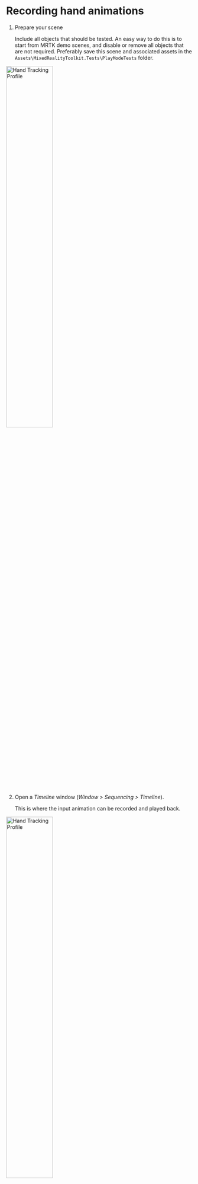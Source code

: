 # Recording hand animations

1. Prepare your scene

    Include all objects that should be tested. An easy way to do this is to start from MRTK demo scenes, and disable or remove all objects that are not required.
    Preferably save this scene and associated assets in the `Assets\MixedRealityToolkit.Tests\PlayModeTests` folder.

<a target="_blank" href="../../External/Documentation/Images/MRTK_InputTestRecording_TestScenePrep.png">
  <img src="../../External/Documentation/Images/MRTK_InputTestRecording_TestScenePrep.png" title="Hand Tracking Profile" width="50%" class="center" />
</a>

2. Open a _Timeline_ window (_Window > Sequencing > Timeline_).

    This is where the input animation can be recorded and played back.

<a target="_blank" href="../../External/Documentation/Images/MRTK_InputTestRecording_TimelineWindow.png">
  <img src="../../External/Documentation/Images/MRTK_InputTestRecording_TimelineWindow.png" title="Hand Tracking Profile" width="50%" class="center" />
</a>

3. Select a game object (e.g. the _MixedRealityToolkit_ object) and click "Create" in the Timeline window. This automatically sets up the timeline:
    * A timeline asset is created.
    * A _Playable Director_ component is added to the selected game object. This manages the playable graph to evaluate the animation at play time.
      The director is linked to the timeline asset.
    * An _Animator_ component is also added to the selected game object. This is not needed for input animation and can be safely deleted again.
    * A default _Animation Track_ is added in the timeline. This is not needed for input animation and can be safely deleted again.

4. Create an _input track_ in the timeline.

    This is a special track type that allows recording of input data into _input animation clips_.

<a target="_blank" href="../../External/Documentation/Images/MRTK_InputTestRecording_CreateInputTrack.png">
  <img src="../../External/Documentation/Images/MRTK_InputTestRecording_CreateInputTrack.png" title="Hand Tracking Profile" width="50%" class="center" />
</a>

5. Enter _play mode_ to enable input recording.

<a target="_blank" href="../../External/Documentation/Images/MRTK_InputTestRecording_EnterPlaymodeButton.png">
  <img src="../../External/Documentation/Images/MRTK_InputTestRecording_EnterPlaymodeButton.png" title="Hand Tracking Profile" width="50%" class="center" />
</a>

6. Select the _input track_ in the timeline

<a target="_blank" href="../../External/Documentation/Images/MRTK_InputTestRecording_SelectInputTrack.png">
  <img src="../../External/Documentation/Images/MRTK_InputTestRecording_SelectInputTrack.png" title="Hand Tracking Profile" width="50%" class="center" />
</a>

7. Click the _Start Recording_ button in the inspector.

    This will start recording input from camera position and hand devices, including simulated devices.

<a target="_blank" href="../../External/Documentation/Images/MRTK_InputTestRecording_StartRecordingButton.png">
  <img src="../../External/Documentation/Images/MRTK_InputTestRecording_StartRecordingButton.png" title="Hand Tracking Profile" width="50%" class="center" />
</a>

8. Perform input actions such as pushing buttons or manipulation objects.

9. Click the _Stop Recording_ button once finished.

    This creates an _Input Animation_ clip on the timeline with the recorded data.

<a target="_blank" href="../../External/Documentation/Images/MRTK_InputTestRecording_StopRecordingButton.png">
  <img src="../../External/Documentation/Images/MRTK_InputTestRecording_StopRecordingButton.png" title="Hand Tracking Profile" width="50%" class="center" />
</a>

10. Click the play button on the timeline to play back recorded input animation clips.

<a target="_blank" href="../../External/Documentation/Images/MRTK_InputTestRecording_InputPlayback.png">
  <img src="../../External/Documentation/Images/MRTK_InputTestRecording_InputPlayback.png" title="Hand Tracking Profile" width="50%" class="center" />
</a>

11. Save the project.

<iframe width="560" height="315" src="https://www.youtube.com/embed/FMFI4eJ4kKM" class="center" frameborder="0" allow="accelerometer; encrypted-media; gyroscope; picture-in-picture" allowfullscreen></iframe>

# Create a test using the recorded input animation

Create a test script in `Assets\MixedRealityToolkit.Tests\PlayModeTests`. The PlayModeTests assembly supports playmode tests, which can be stepped over multiple frames.

Make sure that the scene is included in the build settings, otherwise the PlayMode tests won't be able to load it.

<a target="_blank" href="../../External/Documentation/Images/MRTK_InputTestRecording_BuildSettingsTestScene.png">
  <img src="../../External/Documentation/Images/MRTK_InputTestRecording_BuildSettingsTestScene.png" title="Hand Tracking Profile" width="50%" class="center" />
</a>

A typical input animation test is shown below. It loads a scene by name and then runs for the full duration of the timeline.

_Note: If there are multiple timelines in the scene, make sure to pick the correct PlayableDirector instead of a simple `FindObjectOfType`_.

```csharp
public class TestFixture_01_MyInputTest
{
  [UnityTest]
  public IEnumerator Test01_MyInputTest()
  {
    var loadOp = TestUtilities.LoadTestSceneAsync("MyTestScene");
    while (loadOp.MoveNext())
    {
      yield return new WaitForFixedUpdate();
    }

    var director = Object.FindObjectOfType<PlayableDirector>();
    var playOp = TestUtilities.RunPlayableGraphAsync(director);

    // INSERT TEST CONDITIONS HERE

    yield return playOp;
  }
}
```

Tests can be run in the Unity editor directly from the _Test Runner_ window (_Window > General > Test Runner_). Switch the test runner to _PlayMode_ to see the input tests.

<a target="_blank" href="../../External/Documentation/Images/MRTK_InputTestRecording_TestRunner.png">
  <img src="../../External/Documentation/Images/MRTK_InputTestRecording_TestRunner.png" title="Hand Tracking Profile" width="50%" class="center" />
</a>

Alternatively they can be executed from the command line (_replace paths as needed!_):

```bash
"C:\Program Files\Unity\Editor\Unity.exe" -runTests -testPlatform playmode -projectPath "D:\mrtk" -batchmode -logFile "D:\mrtk_tests.log" -editorTestsResultFile "D:\mrtk_test_results.xml"
```

# Define test conditions

Test conditions can be checked at specific points during the input animations. Typical checks include:

* Correct button state
* Events being fired when expected and in correct order

In order to examine the interaction at known time values, the input animation should be played and paused at critical points before and after changes occur. Time values are displayed in the timeline window.

1. Switch the timeline window from _frames_ to _seconds_.

    Time is generally measured in seconds in the tests, so test conditions should be noted wrt. seconds on the timeline as well.

<a target="_blank" href="../../External/Documentation/Images/MRTK_InputTestRecording_TimelineInSeconds.png">
  <img src="../../External/Documentation/Images/MRTK_InputTestRecording_TimelineInSeconds.png" title="Hand Tracking Profile" width="50%" class="center" />
</a>

2. (_Optional_) Pin the timeline window in order to keep the timeline visible when selecting other objects.

<a target="_blank" href="../../External/Documentation/Images/MRTK_InputTestRecording_PinTimeline.png">
  <img src="../../External/Documentation/Images/MRTK_InputTestRecording_PinTimeline.png" title="Hand Tracking Profile" width="50%" class="center" />
</a>

3. (_Optional_) Disable _Play On Awake_ on the _Playable Director_ component.

    This prevents the timeline from playing back immediately when going into play mode. For noting down test points during the animation it is more convenient to manually start and stop playback.

<a target="_blank" href="../../External/Documentation/Images/MRTK_InputTestRecording_DisablePlayOnAwake.png">
  <img src="../../External/Documentation/Images/MRTK_InputTestRecording_DisablePlayOnAwake.png" title="Hand Tracking Profile" width="50%" class="center" />
</a>

4. Play back the input and pause when relevant state changes.

    In the example case there are a few points of interest that can be examined.

    _Note: Time values on the timeline are given as Seconds:Frame. With the default framerate of 60 fps the sub-second fraction can be computed by dividing the frame part by 60._

    | Seconds:Frame    | Time in seconds  | State                                                            |
    | ----------------:| ----------------:| ---------------------------------------------------------------- |
    | 2:15             | 2.25             | Just before focusing on the cheese                               |
    | 2:26             | 2.43             | Just after focusing on the cheese                                |
    | 4:25             | 4.42             | Just before grabbing the cheese                                  |
    | 4:40             | 4.67             | Just after grabbing the cheese                                   |

    | Warning: Playing back input can cause irreversible changes, such as moving an object. While it is possible to jump or rewind on the timeline, other scene changes will not generally be reverted! To ensure consistent state, play mode will have to be restarted after such changes.
    | --- |

5. The example test should examine the "Cheese" object, specifically the [ManipulationHandler](xref:Microsoft.MixedReality.Toolkit.UI.ManipulationHandler) component. The state of the component isn't exposed directly. However, it does provide events when the state changes, so the test can keep track of the `Hover` and `Manipulation` states:

    ```csharp
      var cheese = GameObject.Find("Cheese");
      var manipHandler = cheese.GetComponent<ManipulationHandler>();

      bool isHovered = false;
      manipHandler.OnHoverEntered.AddListener((ManipulationEventData) => { isHovered = true; });
      manipHandler.OnHoverExited.AddListener((ManipulationEventData) => { isHovered = false; });

      bool isManipulating = false;
      manipHandler.OnManipulationStarted.AddListener((ManipulationEventData) => { isManipulating = true; });
      manipHandler.OnManipulationEnded.AddListener((ManipulationEventData) => { isManipulating = false; });
    ```

6. The two state variables must be tested at the specific times determined previously. For this purpose there is a utility class [WaitForPlayableTime](xref:Microsoft.MixedReality.Toolkit.Tests.WaitForPlayableTime) which waits until the playback reaches a specified time. After waiting for each stage the two conditions are asserted:

    ```csharp
      var director = Object.FindObjectOfType<PlayableDirector>();

      var playOp = TestUtilities.RunPlayableGraphAsync(director);
      Assert.IsFalse(isHovered);
      Assert.IsFalse(isManipulating);

      // Just before focusing on the cheese
      yield return new WaitForPlayableTime(director, 2.25);
      Assert.IsFalse(isHovered);
      Assert.IsFalse(isManipulating);

      // Just after focusing on the cheese
      yield return new WaitForPlayableTime(director, 2.43);
      Assert.IsTrue(isHovered);
      Assert.IsFalse(isManipulating);

      // Just before grabbing the cheese
      yield return new WaitForPlayableTime(director, 4.42);
      Assert.IsTrue(isHovered);
      Assert.IsFalse(isManipulating);

      // Just after grabbing the cheese
      yield return new WaitForPlayableTime(director, 4.67);
      Assert.IsTrue(isHovered);
      Assert.IsTrue(isManipulating);

      yield return playOp;
    ```

The full test code:

```csharp
  [UnityTest]
  public IEnumerator Test01_MyInputTest()
  {
    var loadOp = TestUtilities.LoadTestSceneAsync("MyTestScene");
    while (loadOp.MoveNext())
    {
      yield return new WaitForFixedUpdate();
    }

    var cheese = GameObject.Find("Cheese");
    var manipHandler = cheese.GetComponent<ManipulationHandler>();

    bool isHovered = false;
    manipHandler.OnHoverEntered.AddListener((ManipulationEventData) => { isHovered = true; });
    manipHandler.OnHoverExited.AddListener((ManipulationEventData) => { isHovered = false; });

    bool isManipulating = false;
    manipHandler.OnManipulationStarted.AddListener((ManipulationEventData) => { isManipulating = true; });
    manipHandler.OnManipulationEnded.AddListener((ManipulationEventData) => { isManipulating = false; });

    var director = Object.FindObjectOfType<PlayableDirector>();

    var playOp = TestUtilities.RunPlayableGraphAsync(director);
    Assert.IsFalse(isHovered);
    Assert.IsFalse(isManipulating);

    // Just before focusing on the cheese
    yield return new WaitForPlayableTime(director, 2.25);
    Assert.IsFalse(isHovered);
    Assert.IsFalse(isManipulating);

    // Just after focusing on the cheese
    yield return new WaitForPlayableTime(director, 2.43);
    Assert.IsTrue(isHovered);
    Assert.IsFalse(isManipulating);

    // Just before grabbing the cheese
    yield return new WaitForPlayableTime(director, 4.42);
    Assert.IsTrue(isHovered);
    Assert.IsFalse(isManipulating);

    // Just after grabbing the cheese
    yield return new WaitForPlayableTime(director, 4.67);
    Assert.IsTrue(isHovered);
    Assert.IsTrue(isManipulating);

    yield return playOp;
  }
```

<iframe width="560" height="315" src="https://www.youtube.com/embed/TSGf9CpmHyI" class="center" frameborder="0" allow="accelerometer; encrypted-media; gyroscope; picture-in-picture" allowfullscreen></iframe>